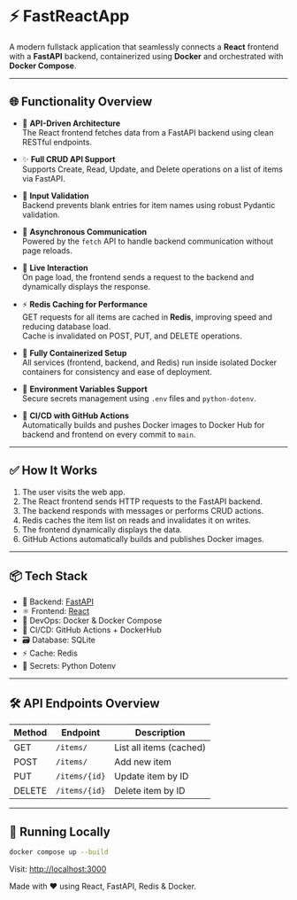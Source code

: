 # ⚡ FastReactApp

A modern fullstack application that seamlessly connects a **React** frontend with a **FastAPI** backend, containerized using **Docker** and orchestrated with **Docker Compose**.

---

## 🌐 Functionality Overview

- 🧠 **API-Driven Architecture**  
  The React frontend fetches data from a FastAPI backend using clean RESTful endpoints.

- ✨ **Full CRUD API Support**  
  Supports Create, Read, Update, and Delete operations on a list of items via FastAPI.

- 🚫 **Input Validation**  
  Backend prevents blank entries for item names using robust Pydantic validation.

- 🔄 **Asynchronous Communication**  
  Powered by the `fetch` API to handle backend communication without page reloads.

- 🚀 **Live Interaction**  
  On page load, the frontend sends a request to the backend and dynamically displays the response.

- ⚡ **Redis Caching for Performance**  
  GET requests for all items are cached in **Redis**, improving speed and reducing database load.  
  Cache is invalidated on POST, PUT, and DELETE operations.

- 🐳 **Fully Containerized Setup**  
  All services (frontend, backend, and Redis) run inside isolated Docker containers for consistency and ease of deployment.

- 🔐 **Environment Variables Support**  
  Secure secrets management using `.env` files and `python-dotenv`.

- 🔁 **CI/CD with GitHub Actions**  
  Automatically builds and pushes Docker images to Docker Hub for backend and frontend on every commit to `main`.

---

## ✅ How It Works

1. The user visits the web app.
2. The React frontend sends HTTP requests to the FastAPI backend.
3. The backend responds with messages or performs CRUD actions.
4. Redis caches the item list on reads and invalidates it on writes.
5. The frontend dynamically displays the data.
6. GitHub Actions automatically builds and publishes Docker images.

---

## 📦 Tech Stack

- 🧬 Backend: [FastAPI](https://fastapi.tiangolo.com/)
- ⚛️ Frontend: [React](https://reactjs.org/)
- 🐳 DevOps: Docker & Docker Compose
- 🔁 CI/CD: GitHub Actions + DockerHub
- 🗃️ Database: SQLite
- ⚡ Cache: Redis
- 🔐 Secrets: Python Dotenv

---

## 🛠️ API Endpoints Overview

| Method | Endpoint        | Description             |
|--------|-----------------|-------------------------|
| GET    | `/items/`       | List all items (cached) |
| POST   | `/items/`       | Add new item            |
| PUT    | `/items/{id}`   | Update item by ID       |
| DELETE | `/items/{id}`   | Delete item by ID       |

---

## 🚀 Running Locally

```bash
docker compose up --build
````

Visit: [http://localhost:3000](http://localhost:3000)



Made with ❤️ using React, FastAPI, Redis & Docker.



